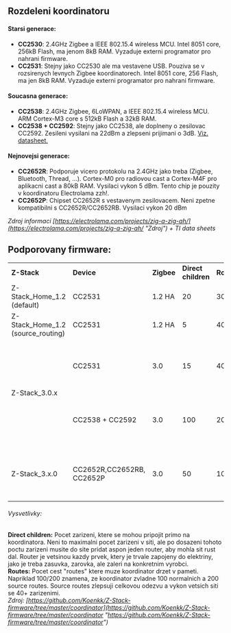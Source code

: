 ## Rozdeleni koordinatoru
#### Starsi generace:
- **CC2530**: 2.4GHz Zigbee a IEEE 802.15.4 wireless MCU. Intel 8051 core, 256kB Flash, ma jenom 8kB RAM. Vyzaduje externi programator pro nahrani firmware.<br>
- **CC2531**: Stejny jako CC2530 ale ma vestavene USB. Pouziva se v rozsirenych levnych Zigbee koordinatorech. Intel 8051 core, 256 Flash, ma jen 8kB RAM. Vyzaduje externi programator pro nahrani firmware.

#### Soucasna generace:
- **CC2538**: 2.4GHz Zigbee, 6LoWPAN, a IEEE 802.15.4 wireless MCU. ARM Cortex-M3 core s 512kB Flash a 32kB RAM.<br>
- **CC2538 + CC2592**: Stejny jako CC2538, ale doplneny o zesilovac CC2592. Zesileni vysilani na 22dBm a zlepseni prijimani o 3dB. [Viz. datasheet.](https://www.ti.com/lit/ds/symlink/cc2592.pdf?ts=1610831220971 "Viz. data sheet.")

#### Nejnovejsi generace:
- **CC2652R**: Podporuje vicero protokolu na 2.4GHz jako treba (Zigbee, Bluetooth, Thread, ...). Cortex-M0 pro radiovou cast a Cortex-M4F pro aplikacni cast a 80kB RAM. Vysilaci vykon 5 dBm.  Tento chip je pouzity v koordinatoru Electrolama zzh!.<br>
- **CC2652P**: Chipset CC2652R s vestavenym zesilovacem. Neni zpetne kompatibilni s CC2652R/CC2652RB. Vysilaci vykon 20 dBm<br>

*Zdroj informaci [https://electrolama.com/projects/zig-a-zig-ah/](https://electrolama.com/projects/zig-a-zig-ah/ "Zdroj") + TI data sheets*
## Podporovany firmware:
<table>
  <tr>
    <td><b>Z-Stack</b></td>
    <td><b>Device</b></td>
    <td><b>Zigbee</b></td>
    <td><b>Direct children</b></td>
    <td><b>Routes</b></td>
    <td><b>Notes</b></td>
  </tr>
  <tr>
    <td rowspan="2">Z-Stack_Home_1.2 (default)</td>
    <td>CC2531</td>
    <td>1.2 HA</td>
    <td>20</td>
    <td>30/0</td>
    <td></td>
  </tr>
  <tr>
  </tr>
  <tr>
    <td>Z-Stack_Home_1.2 (source_routing)</td>
    <td>CC2531</td>
    <td>1.2 HA</td>
    <td>5</td>
    <td>40/40</td>
    <td></td>
  </tr>
  <tr>
    <td rowspan="3">Z-Stack_3.0.x</td>
    <td>CC2531</td>
    <td>3.0</td>
    <td>15</td>
    <td>40/0</td>
    <td>
      - <a href="https://github.com/Koenkk/zigbee2mqtt/issues/1445">Discussion #1445</a>
      - Max 40 Zigbee 3.0 devices
    </td>
  </tr>
  <tr>
  </tr>
    <tr>
    <td>CC2538 + CC2592</td>
    <td>3.0</td>
    <td>100</td>
    <td>200/400</td>
    <td>
      - <a href="https://github.com/Koenkk/zigbee2mqtt/issues/1568">Discussion #1568</a>
      - Max 200 Zigbee 3.0 devices
    </td>
  </tr>
  <tr>
    <td rowspan="2">Z-Stack_3.x.0</td>
    <td>CC2652R,CC2652RB, CC2652P</td>
    <td>3.0</td>
    <td>50</td>
    <td>100/200</td>
    <td>
      - <a href="https://github.com/Koenkk/zigbee2mqtt/issues/1429">Discussion #1429</a>
      - Max 200 Zigbee 3.0 devices
    </td>
  </tr>
</table>

###### Vysvetlivky:
**Direct children:** Pocet zarizeni, ktere se mohou pripojit primo na koordinatora. Neni to maximalni pocet zarizeni v siti, ale po dosazeni tohoto poctu zarizeni musite do site pridat aspon jeden router, aby mohla sit rust dal. Router je vetsinou kazdy prvek, ktery je trvale zapojeny do elektriny, jako je treba zasuvka, zarovka, ale zaleri na konkretnim vyrobci.<br>
**Routes:** Pocet cest "routes" ktere muze koordinator drzet v pameti. Napriklad 100/200 znamena, ze koordinator zvladne 100 normalnich a 200 source routes.  Source routes zlepsuji celkovou odezvu a vykon vetsich siti se 40+ zarizenimi.<br>
*Zdroj: [https://github.com/Koenkk/Z-Stack-firmware/tree/master/coordinator](https://github.com/Koenkk/Z-Stack-firmware/tree/master/coordinator "https://github.com/Koenkk/Z-Stack-firmware/tree/master/coordinator")*
